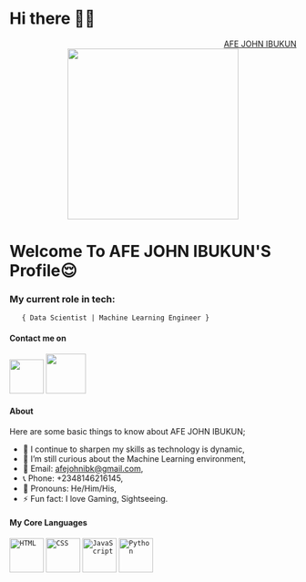 <h1>Hi there 👋🏾</h1>
<div align="right" class="badge-base LI-profile-badge" data-locale="en_US" data-size="medium" data-theme="dark" data-type="VERTICAL" data-vanity="afe-john" data-version="v1"><a class="badge-base__link LI-simple-link" href="https://www.linkedin.com/in/afe-john/"> AFE JOHN IBUKUN </a></div>
<div id="header" align="center">
  <img src="https://media.giphy.com/media/jdPMeyv9rn0hZHh8n9/giphy.gif" width="300"/>
</div>
    
<h1>Welcome To AFE JOHN IBUKUN'S Profile😌</h1>


###   **My current role in tech:** </h2>
       { Data Scientist | Machine Learning Engineer } 


#### Contact me on 
<a href="https://www.linkedin.com/in/afe-john/"><img src="https://cdn.freebiesupply.com/logos/large/2x/linkedin-icon-logo-png-transparent.png" width="60" /></a>
<a href="https://www.instagram.com/harfey_j/"><img src="https://upload.wikimedia.org/wikipedia/commons/thumb/9/95/Instagram_logo_2022.svg/330px-Instagram_logo_2022.svg.png" width="70" /></a>


#### About
Here are some basic things to know about AFE JOHN IBUKUN;

- 🔭 I continue to sharpen my skills as technology is dynamic,
- 🌱 I’m still curious about the Machine Learning environment,
- 📧 Email: afejohnibk@gmail.com, 
- 📞 Phone: +2348146216145,
- 🙂 Pronouns: He/Him/His,
- ⚡ Fun fact: I love Gaming, Sightseeing.

#### My Core Languages
<code><img src="https://1.bp.blogspot.com/-NGHwBncyA68/UiMm_8b2ZUI/AAAAAAAAAnA/17OGXCKI4zE/s320/Logo+HTML5.JPG" width="60" height="60" title="HTML" /></code>
<code><img src="https://velog.velcdn.com/images/dojunggeun/post/ce6ae90b-21d8-47d9-b437-b86cd5ec5e53/css.png" width="60" height="60" title="CSS" /></code>
<code><img src="https://logos-download.com/wp-content/uploads/2019/01/JavaScript_Logo-700x700.png" width="60" title="JavaScript" /></code>
<code><img src="https://s3.dualstack.us-east-2.amazonaws.com/pythondotorg-assets/media/community/logos/python-logo-only.png" width="60" title="Python" /></code>
